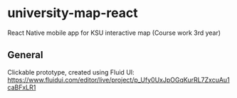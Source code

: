 # university-map-react
React Native mobile app for KSU interactive map (Course work 3rd year)

## General

Clickable prototype, created using Fluid UI: https://www.fluidui.com/editor/live/project/p_Ufy0UxJpOGqKurRL7ZxcuAu1caBFxLR1 
